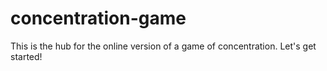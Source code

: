 # concentration-game

This is the hub for the online version of a game of concentration. Let's get started!
